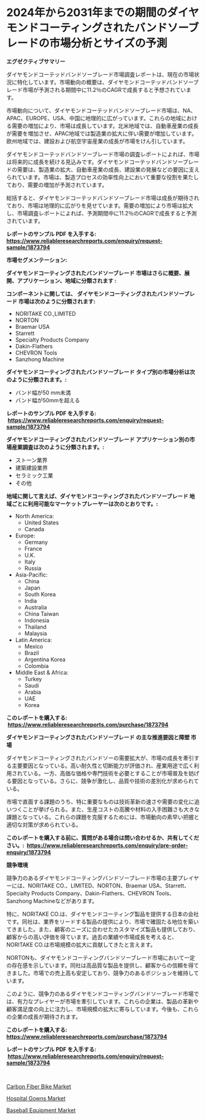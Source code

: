 <p><h1>2024年から2031年までの期間のダイヤモンドコーティングされたバンドソーブレードの市場分析とサイズの予測</h1></p><p><strong>エグゼクティブサマリー</strong></p>
<p><p>ダイヤモンドコーテッドバンドソーブレード市場調査レポートは、現在の市場状況に特化しています。市場動向の概要は、ダイヤモンドコーテッドバンドソーブレード市場が予測される期間中に11.2％のCAGRで成長すると予想されています。</p><p>市場動向について、ダイヤモンドコーテッドバンドソーブレード市場は、NA、APAC、EUROPE、USA、中国に地理的に広がっています。これらの地域における需要の増加により、市場は成長しています。北米地域では、自動車産業の成長が需要を増加させ、APAC地域では製造業の拡大に伴い需要が増加しています。欧州地域では、建設および航空宇宙産業の成長が市場をけん引しています。</p><p>ダイヤモンドコーテッドバンドソーブレード市場の調査レポートによれば、市場は将来的に成長を続ける見込みです。ダイヤモンドコーテッドバンドソーブレードの需要は、製造業の拡大、自動車産業の成長、建設業の発展などの要因に支えられています。市場は、製造プロセスの効率性向上において重要な役割を果たしており、需要の増加が予測されています。</p><p>総括すると、ダイヤモンドコーテッドバンドソーブレード市場は成長が期待されており、市場は地理的に広がりを見せています。需要の増加により市場は拡大し、市場調査レポートによれば、予測期間中に11.2％のCAGRで成長すると予測されています。</p></p>
<p><strong>レポートのサンプル PDF を入手する: <a href="https://www.reliableresearchreports.com/enquiry/request-sample/1873794">https://www.reliableresearchreports.com/enquiry/request-sample/1873794</a></strong></p>
<p><strong>市場セグメンテーション:</strong></p>
<p><strong> ダイヤモンドコーティングされたバンドソーブレード 市場はさらに概要、展開、アプリケーション、地域に分類されます :</strong></p>
<p><strong>コンポーネントに関しては、 ダイヤモンドコーティングされたバンドソーブレード 市場は次のように分類されます: &nbsp;</strong></p>
<p><ul><li>NORITAKE CO.,LIMITED</li><li>NORTON</li><li>Braemar USA</li><li>Starrett</li><li>Specialty Products Company</li><li>Dakin-Flathers</li><li>CHEVRON Tools</li><li>Sanzhong Machine</li></ul></p>
<p><strong> ダイヤモンドコーティングされたバンドソーブレード タイプ別の市場分析は次のように分類されます。:</strong></p>
<p><ul><li>バンド幅が50 mm未満</li><li>バンド幅が50mmを超える</li></ul></p>
<p><strong>レポートのサンプル PDF を入手する: &nbsp;<a href="https://www.reliableresearchreports.com/enquiry/request-sample/1873794">https://www.reliableresearchreports.com/enquiry/request-sample/1873794</a></strong></p>
<p><strong> ダイヤモンドコーティングされたバンドソーブレード アプリケーション別の市場産業調査は次のように分類されます。:</strong></p>
<p><ul><li>ストーン業界</li><li>建築建設業界</li><li>セラミック工業</li><li>その他</li></ul></p>
<p><strong>地域に関して言えば、ダイヤモンドコーティングされたバンドソーブレード 地域ごとに利用可能なマーケットプレーヤーは次のとおりです。:</strong></p>
<p><ul>
    <li>
        North America:
        <ul>
            <li>United States</li>
            <li>Canada</li>
        </ul>
    </li>
    <li>
        Europe:
        <ul>
            <li>Germany</li>
            <li>France</li>
            <li>U.K.</li>
            <li>Italy</li>
            <li>Russia</li>
        </ul>
    </li>
    <li>
        Asia-Pacific:
        <ul>
            <li>China</li>
            <li>Japan</li>
            <li>South Korea</li>
            <li>India</li>
            <li>Australia</li>
            <li>China Taiwan</li>
            <li>Indonesia</li>
            <li>Thailand</li>
            <li>Malaysia</li>
        </ul>
    </li>
    <li>
        Latin America:
        <ul>
            <li>Mexico</li>
            <li>Brazil</li>
            <li>Argentina Korea</li>
            <li>Colombia</li>
        </ul>
    </li>
    <li>
        Middle East & Africa:
        <ul>
            <li>Turkey</li>
            <li>Saudi</li>
            <li>Arabia</li>
            <li>UAE</li>
            <li>Korea</li>
        </ul>
    </li>
    </ul></p>
<p><strong>このレポートを購入する: &nbsp;<a href="https://www.reliableresearchreports.com/purchase/1873794">https://www.reliableresearchreports.com/purchase/1873794</a></strong></p>
<p><strong>ダイヤモンドコーティングされたバンドソーブレード の主な推進要因と障壁 市場</strong></p>
<p><p>ダイヤモンドコーティングされたバンドソーの需要拡大が、市場の成長を牽引する主要要因となっている。高い耐久性と切断能力が評価され、産業用途で広く利用されている。一方、高価な価格や専門技術を必要とすることが市場普及を妨げる要因となっている。さらに、競争が激化し、品質や技術の差別化が求められている。</p><p>市場で直面する課題のうち、特に重要なものは技術革新の速さや需要の変化に追いつくことが挙げられる。また、生産コストの高騰や材料の入手困難さも大きな課題となっている。これらの課題を克服するためには、市場動向の素早い把握と適切な対策が求められている。</p></p>
<p><strong>このレポートを購入する前に、質問がある場合は問い合わせるか、共有してください。:&nbsp; <a href="https://www.reliableresearchreports.com/enquiry/pre-order-enquiry/1873794">https://www.reliableresearchreports.com/enquiry/pre-order-enquiry/1873794</a></strong></p>
<p><strong>競争環境</strong></p>
<p><p>競争力のあるダイヤモンドコーティングバンドソーブレード市場の主要プレイヤーには、NORITAKE CO.、LIMITED、NORTON、Braemar USA、Starrett、Specialty Products Company、Dakin-Flathers、CHEVRON Tools、Sanzhong Machineなどがあります。</p><p>特に、NORITAKE CO.は、ダイヤモンドコーティング製品を提供する日本の会社です。同社は、業界をリードする製品の提供により、市場で確固たる地位を築いてきました。また、顧客のニーズに合わせたカスタマイズ製品も提供しており、顧客からの高い評価を得ています。過去の業績や市場成長を考えると、NORITAKE CO.は市場規模の拡大に貢献してきたと言えます。</p><p>NORTONも、ダイヤモンドコーティングバンドソーブレード市場において一定の存在感を示しています。同社は高品質な製品を提供し、顧客からの信頼を得てきました。市場での売上高も安定しており、競争力のあるポジションを維持しています。</p><p>このように、競争力のあるダイヤモンドコーティングバンドソーブレード市場では、有力なプレイヤーが市場を牽引しています。これらの企業は、製品の革新や顧客満足度の向上に注力し、市場規模の拡大に寄与しています。今後も、これらの企業の成長が期待されます。</p></p>
<p><strong>このレポートを購入する: &nbsp; <a href="https://www.reliableresearchreports.com/purchase/1873794">https://www.reliableresearchreports.com/purchase/1873794</a></strong></p>
<p><strong>レポートのサンプル PDF を入手する: &nbsp;<a href="https://www.reliableresearchreports.com/enquiry/request-sample/1873794">https://www.reliableresearchreports.com/enquiry/request-sample/1873794</a></strong><strong></strong></p>
<p>&nbsp;</p>
<p><p><a href="https://github.com/pjcfca/Market-Research-Report-List-1/blob/main/carbon-fiber-bike-market.md">Carbon Fiber Bike Market</a></p><p><a href="https://github.com/wusalecollins540tpqoz/Market-Research-Report-List-1/blob/main/hospital-gowns-market.md">Hospital Gowns Market</a></p><p><a href="https://github.com/johnbach50/Market-Research-Report-List-2/blob/main/baseball-equipment-market.md">Baseball Equipment Market</a></p></p>